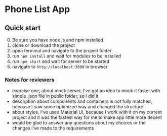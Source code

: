 # Phone List App

## Quick start
0. Be sure you have node js and npm installed
1. clone or download the project
2. open terminal and navigate to the project folder
3. run `npm install` and wait for modules to be installed
4. run `npm start` and wait for server to be started
5. navigate to `http://localhost:3000` in browser

### Notes for reviewers
* exercise one, about mock server, I've got an idea to mock it faster with simple .json file in public folder, so I did it
* description about components and containers is not fully matched, because I saw some optimized way and changed the structure
* about styles, I've used Material UI, because I work with it on my current project and it was the fastest way for me to make app little more decent
* would be glad to answer any questions about my choices or the changes I've made to the requirements